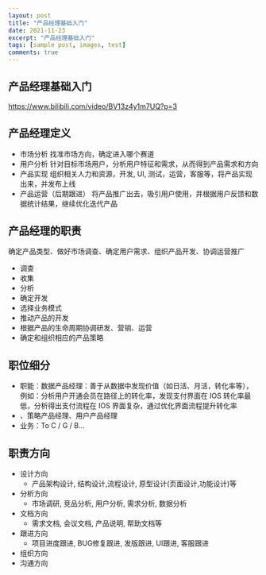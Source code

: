 ```yaml
---
layout: post
title: "产品经理基础入门"
date: 2021-11-23
excerpt: "产品经理基础入门"
tags: [sample post, images, test]
comments: true
---
```


## 产品经理基础入门
https://www.bilibili.com/video/BV13z4y1m7UQ?p=3

## 产品经理定义
* 市场分析
 找准市场方向，确定进入哪个赛道
* 用户分析
 针对目标市场用户，分析用户特征和需求，从而得到产品需求和方向
* 产品实现
 组织相关人力和资源，开发, UI, 测试，运营，客服等，将产品实现出来，并发布上线
* 产品运营（后期跟进）
 将产品推广出去，吸引用户使用，并根据用户反馈和数据统计结果，继续优化迭代产品

## 产品经理的职责
确定产品类型、做好市场调查、确定用户需求、组织产品开发、协调运营推广
* 调查
* 收集
* 分析
* 确定开发
* 选择业务模式
* 推动产品的开发
* 根据产品的生命周期协调研发、营销、运营
* 确定和组织相应的产品策略

## 职位细分
* 职能：数据产品经理：善于从数据中发现价值（如日活、月活，转化率等），例如：分析用户开通会员在路径上的转化率，发现支付界面在 IOS 转化率最低，分析得出支付流程在 IOS 界面复杂，通过优化界面流程提升转化率
* 、策略产品经理、用户产品经理
* 业务：To C / G / B...

## 职责方向
* 设计方向
	* 产品架构设计, 结构设计,流程设计, 原型设计(页面设计,功能设计)等
* 分析方向
	* 市场调研, 竞品分析, 用户分析, 需求分析, 数据分析 
* 文档方向
	* 需求文档, 会议文档, 产品说明, 帮助文档等 
* 跟进方向
	* 项目进度跟进, BUG修复跟进, 发版跟进, UI跟进, 客服跟进 
* 组织方向
* 沟通方向



 